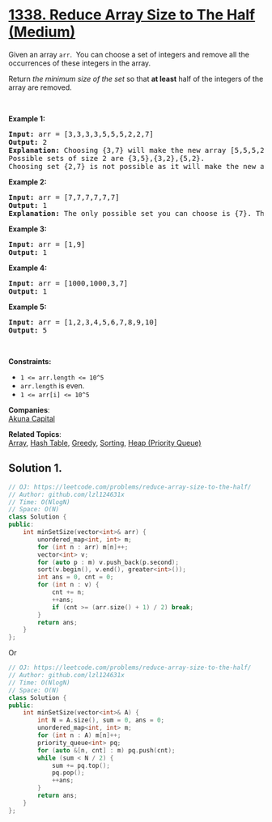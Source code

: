 # [1338. Reduce Array Size to The Half (Medium)](https://leetcode.com/problems/reduce-array-size-to-the-half/)

<p>Given an array <code>arr</code>.&nbsp; You can choose a set of integers and remove all the occurrences of these integers in the array.</p>

<p>Return <em>the minimum size of the set</em> so that <strong>at least</strong> half of the integers of the array are removed.</p>

<p>&nbsp;</p>
<p><strong>Example 1:</strong></p>

<pre><strong>Input:</strong> arr = [3,3,3,3,5,5,5,2,2,7]
<strong>Output:</strong> 2
<strong>Explanation:</strong> Choosing {3,7} will make the new array [5,5,5,2,2] which has size 5 (i.e equal to half of the size of the old array).
Possible sets of size 2 are {3,5},{3,2},{5,2}.
Choosing set {2,7} is not possible as it will make the new array [3,3,3,3,5,5,5] which has size greater than half of the size of the old array.
</pre>

<p><strong>Example 2:</strong></p>

<pre><strong>Input:</strong> arr = [7,7,7,7,7,7]
<strong>Output:</strong> 1
<strong>Explanation:</strong> The only possible set you can choose is {7}. This will make the new array empty.
</pre>

<p><strong>Example 3:</strong></p>

<pre><strong>Input:</strong> arr = [1,9]
<strong>Output:</strong> 1
</pre>

<p><strong>Example 4:</strong></p>

<pre><strong>Input:</strong> arr = [1000,1000,3,7]
<strong>Output:</strong> 1
</pre>

<p><strong>Example 5:</strong></p>

<pre><strong>Input:</strong> arr = [1,2,3,4,5,6,7,8,9,10]
<strong>Output:</strong> 5
</pre>

<p>&nbsp;</p>
<p><strong>Constraints:</strong></p>

<ul>
	<li><code>1 &lt;= arr.length &lt;= 10^5</code></li>
	<li><code>arr.length</code> is even.</li>
	<li><code>1 &lt;= arr[i] &lt;= 10^5</code></li>
</ul>

**Companies**:  
[Akuna Capital](https://leetcode.com/company/akuna-capital)

**Related Topics**:  
[Array](https://leetcode.com/tag/array/), [Hash Table](https://leetcode.com/tag/hash-table/), [Greedy](https://leetcode.com/tag/greedy/), [Sorting](https://leetcode.com/tag/sorting/), [Heap (Priority Queue)](https://leetcode.com/tag/heap-priority-queue/)


## Solution 1.

```cpp
// OJ: https://leetcode.com/problems/reduce-array-size-to-the-half/
// Author: github.com/lzl124631x
// Time: O(NlogN)
// Space: O(N)
class Solution {
public:
    int minSetSize(vector<int>& arr) {
        unordered_map<int, int> m;
        for (int n : arr) m[n]++;
        vector<int> v;
        for (auto p : m) v.push_back(p.second);
        sort(v.begin(), v.end(), greater<int>());
        int ans = 0, cnt = 0;
        for (int n : v) {
            cnt += n;
            ++ans;
            if (cnt >= (arr.size() + 1) / 2) break;
        }
        return ans;
    }
};
```

Or


```cpp
// OJ: https://leetcode.com/problems/reduce-array-size-to-the-half/
// Author: github.com/lzl124631x
// Time: O(NlogN)
// Space: O(N)
class Solution {
public:
    int minSetSize(vector<int>& A) {
        int N = A.size(), sum = 0, ans = 0;
        unordered_map<int, int> m;
        for (int n : A) m[n]++;
        priority_queue<int> pq;
        for (auto &[n, cnt] : m) pq.push(cnt);
        while (sum < N / 2) {
            sum += pq.top();
            pq.pop();
            ++ans;
        }
        return ans;
    }
};
```